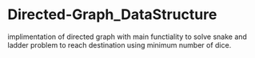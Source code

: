 # Directed-Graph_DataStructure
implimentation of directed graph with main functiality to solve snake and ladder problem to reach destination using minimum number of dice.
